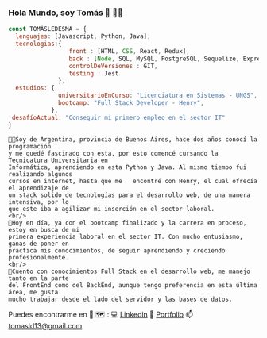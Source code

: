 ### Hola Mundo, soy Tomás 👋 👨‍💻

```javascript
const TOMÁSLEDESMA = {
  lenguajes: [Javascript, Python, Java],
  tecnologias:{
                 front : [HTML, CSS, React, Redux], 
                 back : [Node, SQL, MySQL, PostgreSQL, Sequelize, Express], 
                 controlDeVersiones : GIT, 
                 testing : Jest
              },
  estudios: {
              universitarioEnCurso: "Licenciatura en Sistemas - UNGS",
              bootcamp: "Full Stack Developer - Henry",
            },
 desafíoActual: "Conseguir mi primero empleo en el sector IT"
}
```
    👨‍💻Soy de Argentina, provincia de Buenos Aires, hace dos años conocí la programación
    y me quedé fascinado con esta, por esto comencé cursando la Tecnicatura Universitaria en 
    Informática, aprendiendo en esta Python y Java. Al mismo tiempo fui realizando algunos 
    cursos en internet, hasta que me   encontré con Henry, el cual ofrecía el aprendizaje de
    un stack solido de tecnologías para el desarrollo web, de una manera intensiva, por lo 
    que este iba a agilizar mi inserción en el sector laboral. 
    <br/>
    🚀Hoy en día, ya con el bootcamp finalizado y la carrera en proceso, estoy en busca de mi 
    primera experiencia laboral en el sector IT. Con mucho entusiasmo, ganas de poner en 
    práctica mis conocimientos, de seguir aprendiendo y creciendo profesionalmente. 
    <br/>
    🧠Cuento con conocimientos Full Stack en el desarrollo web, me manejo tanto en la parte 
    del FrontEnd como del BackEnd, aunque tengo preferencia en esta última área, me gusta 
    mucho trabajar desde el lado del servidor y las bases de datos.

Puedes encontrarme en 📱 🗺️ :
💻 [Linkedin](https://www.linkedin.com/in/ptomasledesma/)
💼 [Portfolio](https://tomas-ledesma.vercel.app/)
📫 tomasld13@gmail.com
<!--
**tomasld13/tomasld13** is a ✨ _special_ ✨ repository because its `README.md` (this file) appears on your GitHub profile.

Here are some ideas to get you started:

- 🔭 I’m currently working on ...
- 🌱 I’m currently learning ...
- 👯 I’m looking to collaborate on ...
- 🤔 I’m looking for help with ...
- 💬 Ask me about ...
- 📫 How to reach me: ...
- 😄 Pronouns: ...
- ⚡ Fun fact: ...
-->
